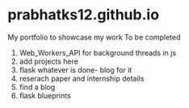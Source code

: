 # prabhatks12.github.io
My portfolio to showcase my work
To be completed
1. Web_Workers_API for background threads in js
2. add projects here 
3. flask whatever is done- blog for it
4. reserach paper and internship details
5. find a blog
6. flask blueprints
